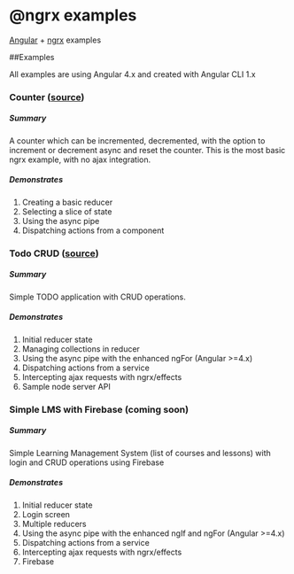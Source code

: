 # @ngrx examples

[Angular](https://angular.io/) + [ngrx](https://github.com/ngrx) examples

##Examples

All examples are using Angular 4.x and created with Angular CLI 1.x

### Counter ([source](https://github.com/loiane/angular-redux-ngrx-examples/tree/master/angular-ngrx-counter))
##### Summary
A counter which can be incremented, decremented, with the option to increment or decrement async and reset the counter. This is the most basic ngrx example, with no ajax integration.
##### Demonstrates
1. Creating a basic reducer
2. Selecting a slice of state 
3. Using the async pipe
4. Dispatching actions from a component

### Todo CRUD ([source](https://github.com/loiane/angular-redux-ngrx-examples/tree/master/angular-ngrx-todo))
##### Summary
Simple TODO application with CRUD operations.
##### Demonstrates
1. Initial reducer state 
2. Managing collections in reducer 
3. Using the async pipe with the enhanced ngFor (Angular >=4.x)
4. Dispatching actions from a service
5. Intercepting ajax requests with ngrx/effects
6. Sample node server API

### Simple LMS with Firebase (coming soon)
##### Summary
Simple Learning Management System (list of courses and lessons) with login and CRUD operations using Firebase
##### Demonstrates
1. Initial reducer state 
2. Login screen
3. Multiple reducers
4. Using the async pipe with the enhanced ngIf and ngFor (Angular >=4.x)
5. Dispatching actions from a service
6. Intercepting ajax requests with ngrx/effects
7. Firebase
